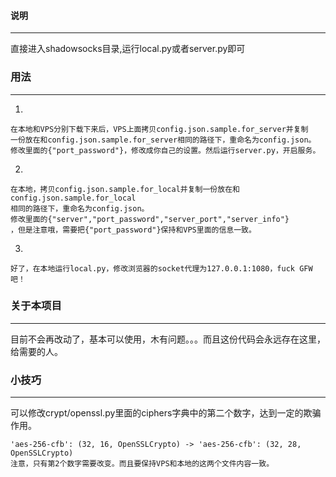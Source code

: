 #### 说明
---
直接进入shadowsocks目录,运行local.py或者server.py即可


### 用法
----

1.

    在本地和VPS分别下载下来后，VPS上面拷贝config.json.sample.for_server并复制  
    一份放在和config.json.sample.for_server相同的路径下，重命名为config.json。  
    修改里面的{"port_password"}，修改成你自己的设置。然后运行server.py，开启服务。
2.

    在本地，拷贝config.json.sample.for_local并复制一份放在和config.json.sample.for_local  
    相同的路径下，重命名为config.json。  
    修改里面的{"server","port_password","server_port","server_info"}  
    ，但是注意哦，需要把{"port_password"}保持和VPS里面的信息一致。
3.

    好了，在本地运行local.py，修改浏览器的socket代理为127.0.0.1:1080，fuck GFW吧！


### 关于本项目
---

目前不会再改动了，基本可以使用，木有问题。。。而且这份代码会永远存在这里，给需要的人。

### 小技巧
---

可以修改crypt/openssl.py里面的ciphers字典中的第二个数字，达到一定的欺骗作用。  

    'aes-256-cfb': (32, 16, OpenSSLCrypto) -> 'aes-256-cfb': (32, 28, OpenSSLCrypto)  
    注意，只有第2个数字需要改变。而且要保持VPS和本地的这两个文件内容一致。
